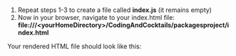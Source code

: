 ### 

1.  Repeat steps 1-3 to create a file called **index.js** (it remains empty)
2.  Now in your browser, navigate to your index.html file: **file:///&lt;yourHomeDirectory&gt;/CodingAndCocktails/packagesproject/index.html**

Your rendered HTML file should look like this: